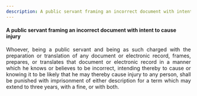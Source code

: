 ```yaml
---
description: A public servant framing an incorrect document with intent to cause injury
---
```


#### A public servant framing an incorrect document with intent to cause injury
<div style="text-align: justify">

Whoever, being a public servant and being as such charged with the preparation or translation of any document or electronic record, frames, prepares, or translates that document or electronic record in a manner which he knows or believes to be incorrect, intending thereby to cause or knowing it to be likely that he may thereby cause injury to any person, shall be punished with imprisonment of either description for a term which may extend to three years, with a fine, or with both.

</div>

